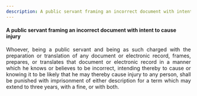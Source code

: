 ```yaml
---
description: A public servant framing an incorrect document with intent to cause injury
---
```


#### A public servant framing an incorrect document with intent to cause injury
<div style="text-align: justify">

Whoever, being a public servant and being as such charged with the preparation or translation of any document or electronic record, frames, prepares, or translates that document or electronic record in a manner which he knows or believes to be incorrect, intending thereby to cause or knowing it to be likely that he may thereby cause injury to any person, shall be punished with imprisonment of either description for a term which may extend to three years, with a fine, or with both.

</div>

